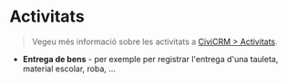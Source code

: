 # Activitats

> Vegeu més informació sobre les activitats a [CiviCRM > Activitats](/civicrm/activitats/).

- **Entrega de bens** - per exemple per registrar l'entrega d'una tauleta, material escolar, roba, ...
